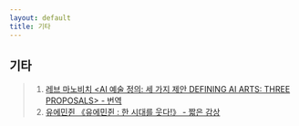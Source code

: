 ```yaml
---
layout: default
title: 기타
---
```


## 기타
> 01. [레브 마노비치 <AI 예술 정의: 세 가지 제안 DEFINING AI ARTS: THREE PROPOSALS> - 번역](/pages/etc_0001.md)
> 00. [유에민쥔 《유에민쥔 : 한 시대를 웃다!》 - 짧은 감상](/pages/etc_0002.md)
